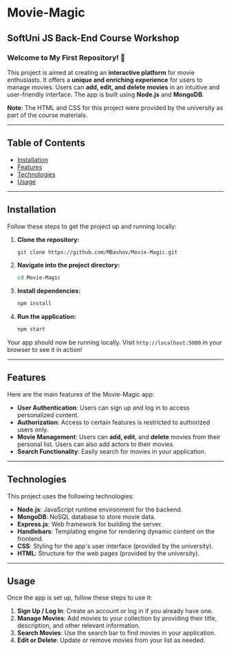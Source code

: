 # Movie-Magic

## SoftUni JS Back-End Course Workshop

### Welcome to My First Repository! 🎉  
This project is aimed at creating an **interactive platform** for movie enthusiasts. It offers a **unique and enriching experience** for users to manage movies. Users can **add, edit, and delete movies** in an intuitive and user-friendly interface. The app is built using **Node.js** and **MongoDB**.

**Note**: The HTML and CSS for this project were provided by the university as part of the course materials.

---

## Table of Contents

- [Installation](#installation)
- [Features](#features)
- [Technologies](#technologies)
- [Usage](#usage)

---

## Installation

Follow these steps to get the project up and running locally:

1. **Clone the repository:**
    ```bash
    git clone https://github.com/MBashov/Movie-Magic.git
    ```

2. **Navigate into the project directory:**
    ```bash
    cd Movie-Magic
    ```

3. **Install dependencies:**
    ```bash
    npm install
    ```

4. **Run the application:**
    ```bash
    npm start
    ```

Your app should now be running locally. Visit `http://localhost:5000` in your browser to see it in action!

---

## Features

Here are the main features of the Movie-Magic app:

- **User Authentication**: Users can sign up and log in to access personalized content.
- **Authorization**: Access to certain features is restricted to authorized users only.
- **Movie Management**: Users can **add, edit**, and **delete** movies from their personal list. Users can also add actors to their movies.
- **Search Functionality**: Easily search for movies in your application.

---

## Technologies

This project uses the following technologies:

- **Node.js**: JavaScript runtime environment for the backend.
- **MongoDB**: NoSQL database to store movie data.
- **Express.js**: Web framework for building the server.
- **Handlebars**: Templating engine for rendering dynamic content on the frontend.
- **CSS**: Styling for the app's user interface  (provided by the university).
- **HTML**: Structure for the web pages (provided by the university).

---

## Usage

Once the app is set up, follow these steps to use it:

1. **Sign Up / Log In**: Create an account or log in if you already have one.
2. **Manage Movies**: Add movies to your collection by providing their title, description, and other relevant information.
3. **Search Movies**: Use the search bar to find movies in your application.
4. **Edit or Delete**: Update or remove movies from your list as needed.


